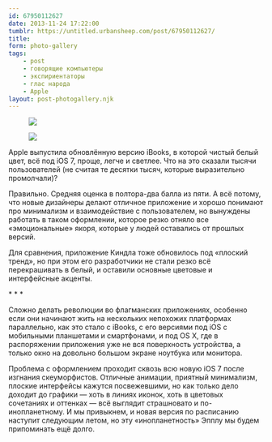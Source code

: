 ```yaml
---
id: 67950112627
date: 2013-11-24 17:22:00
tumblr: https://untitled.urbansheep.com/post/67950112627/
title:
form: photo-gallery
tags:
    - post
    - говорящие компьютеры
    - экспириентаторы
    - глас народа
    - Apple
layout: post-photogallery.njk
---
```


<div class="gallery">
<figure>
<img src="/media/67950112627_1.png" loading="lazy" />
</figure>
<figure>
<img src="/media/67950112627_2.png" loading="lazy" />
</figure>
</div>

<p>Apple выпустила обновлённую версию iBooks, в которой чистый белый цвет, всё под iOS 7, проще, легче и светлее. Что на это сказали тысячи пользователей (не считая те десятки тысяч, которые выразительно промолчали)?</p>

<p>Правильно. Средняя оценка в полтора-два балла из пяти. А всё потому, что новые дизайнеры делают отличное приложение и хорошо понимают про минимализм и взаимодействие с пользователем, но вынуждены работать в таком оформлении, которое резко отняло все «эмоциональные» якоря, которые у людей оставались от прошлых версий.</p>

<p>Для сравнения, приложение Киндла тоже обновилось под «плоский тренд», но при этом его разработчики не стали резко всё перекрашивать в белый, и оставили основные цветовые и интерфейсные акценты.</p>

<p class="splitter">* * *</p>

<p>Сложно делать революции во флагманских приложениях, особенно если они начинают жить на нескольких непохожих платформах параллельно, как это стало с iBooks, с его версиями под iOS с мобильными планшетами и смартфонами, и под OS X, где в распоряжении приложения уже не вся поверхность устройства, а только окно на довольно большом экране ноутбука или монитора.</p>

<p>Проблема с оформлением проходит сквозь всю новую iOS 7 после изгнания скеуморфистов. Отличные анимации, приятный минимализм, плоские интерфейсы кажутся посвежевшими, но как только дело доходит до графики — хоть в линиях иконок, хоть в цветовых сочетаниях и оттенках — всё выглядит страшновато и по-инопланетному. И мы привыкнем, и новая версия по расписанию наступит следующим летом, но эту «инопланетность» Эпплу мы будем припоминать ещё долго.</p>
